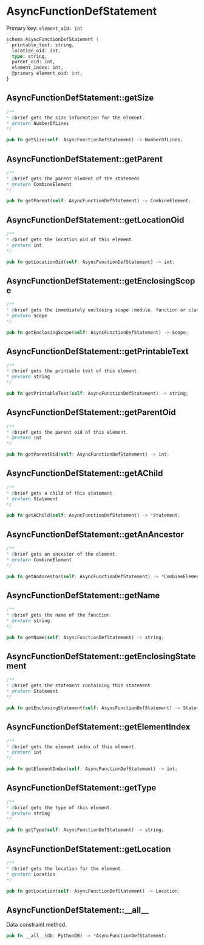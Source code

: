 # AsyncFunctionDefStatement

Primary key: `element_oid: int`

```rust
schema AsyncFunctionDefStatement {
  printable_text: string,
  location_oid: int,
  type: string,
  parent_oid: int,
  element_index: int,
  @primary element_oid: int,
}
```
## AsyncFunctionDefStatement::getSize

```java
/**
* @brief gets the size information for the element.
* @return NumberOfLines
*/
```
```rust
pub fn getSize(self: AsyncFunctionDefStatement) -> NumberOfLines;
```
## AsyncFunctionDefStatement::getParent

```java
/**
* @brief gets the parent element of the statement
* @return CombineElement 
*/
```
```rust
pub fn getParent(self: AsyncFunctionDefStatement) -> CombineElement;
```
## AsyncFunctionDefStatement::getLocationOid

```java
/**
* @brief gets the location oid of this element.
* @return int
*/
```
```rust
pub fn getLocationOid(self: AsyncFunctionDefStatement) -> int;
```
## AsyncFunctionDefStatement::getEnclosingScope

```java
/**
* @brief gets the immediately enclosing scope (module, function or class) whose body contains this statement.
* @return Scope 
*/
```
```rust
pub fn getEnclosingScope(self: AsyncFunctionDefStatement) -> Scope;
```
## AsyncFunctionDefStatement::getPrintableText

```java
/**
* @brief gets the printable text of this element.
* @return string
*/
```
```rust
pub fn getPrintableText(self: AsyncFunctionDefStatement) -> string;
```
## AsyncFunctionDefStatement::getParentOid

```java
/**
* @brief gets the parent oid of this element.
* @return int
*/
```
```rust
pub fn getParentOid(self: AsyncFunctionDefStatement) -> int;
```
## AsyncFunctionDefStatement::getAChild

```java
/**
* @brief gets a child of this statement.
* @return Statement 
*/
```
```rust
pub fn getAChild(self: AsyncFunctionDefStatement) -> *Statement;
```
## AsyncFunctionDefStatement::getAnAncestor

```java
/**
* @brief gets an ancestor of the element.
* @return CombineElement 
*/
```
```rust
pub fn getAnAncestor(self: AsyncFunctionDefStatement) -> *CombineElement;
```
## AsyncFunctionDefStatement::getName

```java
/**
* @brief gets the name of the function.
* @return string 
*/
```
```rust
pub fn getName(self: AsyncFunctionDefStatement) -> string;
```
## AsyncFunctionDefStatement::getEnclosingStatement

```java
/**
* @brief gets the statement containing this statement.
* @return Statement 
*/
```
```rust
pub fn getEnclosingStatement(self: AsyncFunctionDefStatement) -> Statement;
```
## AsyncFunctionDefStatement::getElementIndex

```java
/**
* @brief gets the element index of this element.
* @return int
*/
```
```rust
pub fn getElementIndex(self: AsyncFunctionDefStatement) -> int;
```
## AsyncFunctionDefStatement::getType

```java
/**
* @brief gets the type of this element.
* @return string
*/
```
```rust
pub fn getType(self: AsyncFunctionDefStatement) -> string;
```
## AsyncFunctionDefStatement::getLocation

```java
/**
* @brief gets the location for the element.
* @return Location
*/
```
```rust
pub fn getLocation(self: AsyncFunctionDefStatement) -> Location;
```
## AsyncFunctionDefStatement::\_\_all\_\_

Data constraint method.

```rust
pub fn __all__(db: PythonDB) -> *AsyncFunctionDefStatement;
```
